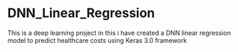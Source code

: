 # DNN_Linear_Regression
This is a deep learning project in this i have created a DNN linear regression model to  predict healthcare costs using Keras 3.0 framework
